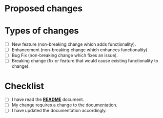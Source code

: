 # Proposed changes

<!-- Describe the big picture of your changes here to communicate to the maintainers why we should accept this pull request. If it fixes a bug or resolves a feature request, be sure to link to that issue. -->

# Types of changes

<!-- What types of changes does your code introduce? Put an `x` in all the boxes that apply: -->

- [ ] New feature (non-breaking change which adds functionality).
- [ ] Enhancement (non-breaking change which enhances functionality)
- [ ] Bug Fix (non-breaking change which fixes an issue).
- [ ] Breaking change (fix or feature that would cause existing functionality to change).

# Checklist

<!-- Go over all the following points, and put an `x` in all the boxes that apply. If you're unsure about any of these, don't hesitate to ask. We're here to help! -->

- [ ] I have read the **[README](./README.md)** document.
- [ ] My change requires a change to the documentation.
- [ ] I have updated the documentation accordingly.
